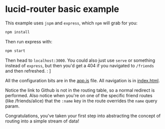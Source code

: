 # lucid-router basic example
This example uses `jspm` and `express`, which `npm` will grab for you:
```sh
npm install
```
Then run express with:
```sh
npm start
```
Then head to `localhost:3000`.
You could also just use `serve` or something instead of `express`, but then you'd get a 404 if you navigated to `/friends` and then refreshed.
: ]

All the configuration bits are in the [app.js](https://github.com/spicydonuts/lucid-router/blob/master/examples/basics/app.js) file.
All navigation is in [index.html](https://github.com/spicydonuts/lucid-router/blob/master/examples/basics/index.html).

Notice the link to Github is not in the routing table, so a normal redirect is performed.
Also notice when you're on one of the specific friend routes (like /friends/alice) that the `:name` key in the route overrides the `name` query param.

Congratulations, you've taken your first step into abstracting the concept of routing into a simple stream of data!
